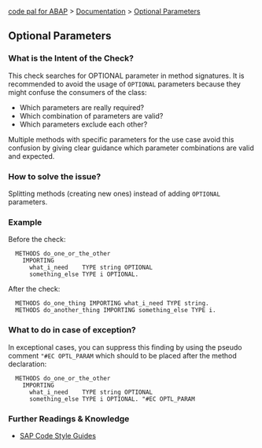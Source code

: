 [code pal for ABAP](../../README.md) > [Documentation](../check_documentation.md) > [Optional Parameters](optional-parameters.md)

## Optional Parameters

### What is the Intent of the Check?

This check searches for OPTIONAL parameter in method signatures. It is recommended to avoid the usage of `OPTIONAL` parameters because they might confuse the consumers of the class:

* Which parameters are really required?
* Which combination of parameters are valid?
* Which parameters exclude each other?

Multiple methods with specific parameters for the use case avoid this confusion by giving clear guidance which parameter combinations are valid and expected.

### How to solve the issue?

Splitting methods (creating new ones) instead of adding `OPTIONAL` parameters.

### Example

Before the check:

```abap
  METHODS do_one_or_the_other
    IMPORTING
      what_i_need    TYPE string OPTIONAL
      something_else TYPE i OPTIONAL.
```

After the check:

```abap
  METHODS do_one_thing IMPORTING what_i_need TYPE string.
  METHODS do_another_thing IMPORTING something_else TYPE i.
```

### What to do in case of exception?

In exceptional cases, you can suppress this finding by using the pseudo comment `"#EC OPTL_PARAM` which should to be placed after the method declaration:

```abap
  METHODS do_one_or_the_other
    IMPORTING
      what_i_need    TYPE string OPTIONAL
      something_else TYPE i OPTIONAL. "#EC OPTL_PARAM
```

### Further Readings & Knowledge

* [SAP Code Style Guides](https://github.com/SAP/styleguides/blob/main/clean-abap/CleanABAP.md#split-methods-instead-of-adding-optional-parameters)
